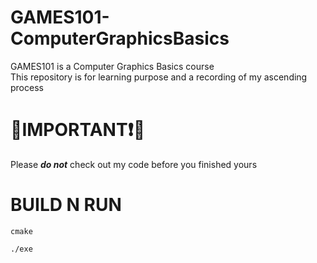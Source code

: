 # GAMES101-ComputerGraphicsBasics
GAMES101 is a Computer Graphics Basics course <br /> 
This repository is for learning purpose and a recording of my ascending process

# 🔴IMPORTANT❗🔴
Please ***do not*** check out my code before you finished yours

# BUILD N RUN
    cmake

    ./exe
